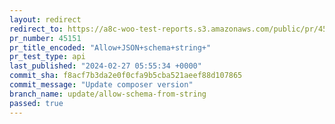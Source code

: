 ```yaml
---
layout: redirect
redirect_to: https://a8c-woo-test-reports.s3.amazonaws.com/public/pr/45151/api/index.html
pr_number: 45151
pr_title_encoded: "Allow+JSON+schema+string+"
pr_test_type: api
last_published: "2024-02-27 05:55:34 +0000"
commit_sha: f8acf7b3da2e0f0cfa9b5cba521aeef88d107865
commit_message: "Update composer version"
branch_name: update/allow-schema-from-string
passed: true
---
```

